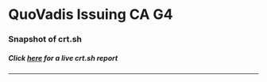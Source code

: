 # QuoVadis Issuing CA G4
### Snapshot of crt.sh
##### Click [here](https://crt.sh/?q=DA3BC81005FDBB853D681A7E942661AEBA23789211525EAF52221F28514C09CB) for a live crt.sh report

---
